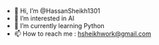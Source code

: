 - 👋 Hi, I’m @HassanSheikh1301
- 👀 I’m interested in AI
- 🌱 I’m currently learning Python
- 📫 How to reach me : hsheikhwork@gmail.com

<!---
HassanSheikh1301/HassanSheikh1301 is a ✨ special ✨ repository because its `README.md` (this file) appears on your GitHub profile.
You can click the Preview link to take a look at your changes.
--->
